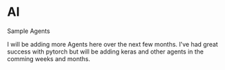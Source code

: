 # AI
Sample Agents

I will be adding more Agents here over the next few months. I've had great success with pytorch but will be adding keras and other agents in the comming weeks and months.

